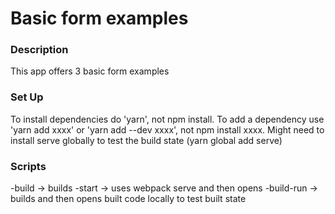 # Basic form examples

### Description
This app offers 3 basic form examples

### Set Up
To install dependencies do 'yarn', not npm install.
To add a dependency use 'yarn add xxxx' or 'yarn add --dev xxxx', not npm install xxxx.
Might need to install serve globally to test the build state (yarn global add serve)

### Scripts
-build -> builds
-start -> uses webpack serve and then opens
-build-run -> builds and then opens built code locally to test built state
